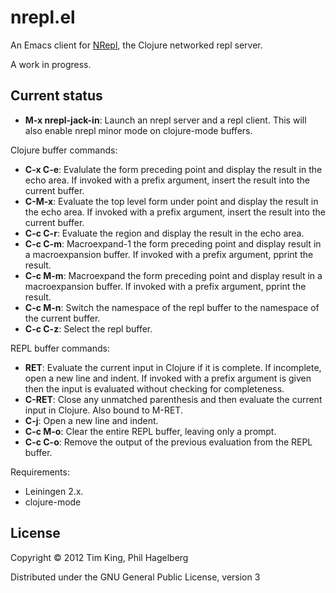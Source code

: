 # nrepl.el

An Emacs client for [NRepl](https://github.com/clojure/tools.nrepl),
the Clojure networked repl server.

A work in progress.

## Current status

* **M-x nrepl-jack-in**: Launch an nrepl server and a repl client.  This will also enable nrepl minor mode on clojure-mode buffers.

Clojure buffer commands:

* **C-x C-e**: Evalulate the form preceding point and display the result in the echo area.  If invoked with a prefix argument, insert the result into the current buffer.
* **C-M-x**: Evaluate the top level form under point and display the result in the echo area.  If invoked with a prefix argument, insert the result into the current buffer.
* **C-c C-r**: Evaluate the region and display the result in the echo area.
* **C-c C-m**: Macroexpand-1 the form preceding point and display result in a macroexpansion buffer. If invoked with a prefix argument, pprint the result.
* **C-c M-m**: Macroexpand the form preceding point and display result in a macroexpansion buffer. If invoked with a prefix argument, pprint the result.
* **C-c M-n**: Switch the namespace of the repl buffer to the namespace of the current buffer.
* **C-c C-z**: Select the repl buffer.

REPL buffer commands:

* **RET**: Evaluate the current input in Clojure if it is complete. If incomplete, open a new line and indent. If invoked with a prefix argument is given then the input is evaluated without checking for completeness.
* **C-RET**: Close any unmatched parenthesis and then evaluate the current input in Clojure.  Also bound to M-RET.
* **C-j**: Open a new line and indent.
* **C-c M-o**: Clear the entire REPL buffer, leaving only a prompt.
* **C-c C-o**: Remove the output of the previous evaluation from the REPL buffer.

Requirements:
* Leiningen 2.x.
* clojure-mode

## License

Copyright © 2012 Tim King, Phil Hagelberg

Distributed under the GNU General Public License, version 3
